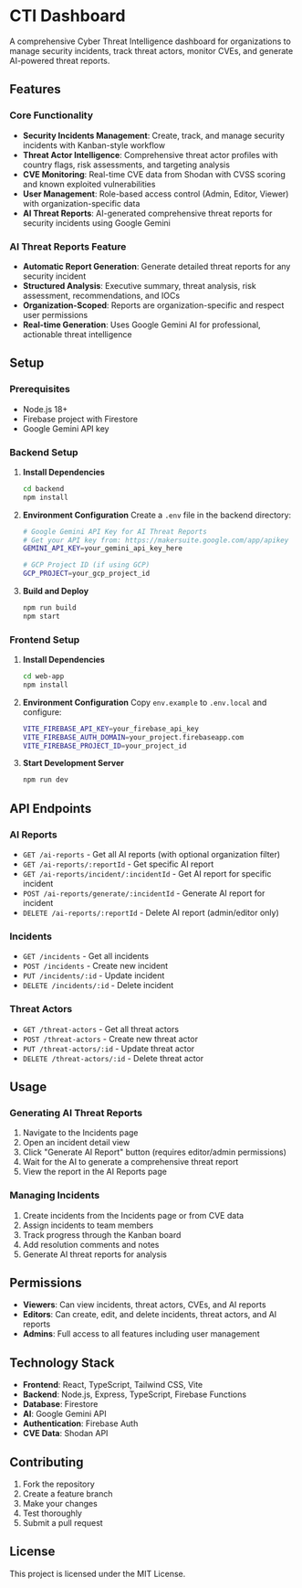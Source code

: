 # CTI Dashboard

A comprehensive Cyber Threat Intelligence dashboard for organizations to manage security incidents, track threat actors, monitor CVEs, and generate AI-powered threat reports.

## Features

### Core Functionality
- **Security Incidents Management**: Create, track, and manage security incidents with Kanban-style workflow
- **Threat Actor Intelligence**: Comprehensive threat actor profiles with country flags, risk assessments, and targeting analysis
- **CVE Monitoring**: Real-time CVE data from Shodan with CVSS scoring and known exploited vulnerabilities
- **User Management**: Role-based access control (Admin, Editor, Viewer) with organization-specific data
- **AI Threat Reports**: AI-generated comprehensive threat reports for security incidents using Google Gemini

### AI Threat Reports Feature
- **Automatic Report Generation**: Generate detailed threat reports for any security incident
- **Structured Analysis**: Executive summary, threat analysis, risk assessment, recommendations, and IOCs
- **Organization-Scoped**: Reports are organization-specific and respect user permissions
- **Real-time Generation**: Uses Google Gemini AI for professional, actionable threat intelligence

## Setup

### Prerequisites
- Node.js 18+ 
- Firebase project with Firestore
- Google Gemini API key

### Backend Setup

1. **Install Dependencies**
   ```bash
   cd backend
   npm install
   ```

2. **Environment Configuration**
   Create a `.env` file in the backend directory:
   ```bash
   # Google Gemini API Key for AI Threat Reports
   # Get your API key from: https://makersuite.google.com/app/apikey
   GEMINI_API_KEY=your_gemini_api_key_here
   
   # GCP Project ID (if using GCP)
   GCP_PROJECT=your_gcp_project_id
   ```

3. **Build and Deploy**
   ```bash
   npm run build
   npm start
   ```

### Frontend Setup

1. **Install Dependencies**
   ```bash
   cd web-app
   npm install
   ```

2. **Environment Configuration**
   Copy `env.example` to `.env.local` and configure:
   ```bash
   VITE_FIREBASE_API_KEY=your_firebase_api_key
   VITE_FIREBASE_AUTH_DOMAIN=your_project.firebaseapp.com
   VITE_FIREBASE_PROJECT_ID=your_project_id
   ```

3. **Start Development Server**
   ```bash
   npm run dev
   ```

## API Endpoints

### AI Reports
- `GET /ai-reports` - Get all AI reports (with optional organization filter)
- `GET /ai-reports/:reportId` - Get specific AI report
- `GET /ai-reports/incident/:incidentId` - Get AI report for specific incident
- `POST /ai-reports/generate/:incidentId` - Generate AI report for incident
- `DELETE /ai-reports/:reportId` - Delete AI report (admin/editor only)

### Incidents
- `GET /incidents` - Get all incidents
- `POST /incidents` - Create new incident
- `PUT /incidents/:id` - Update incident
- `DELETE /incidents/:id` - Delete incident

### Threat Actors
- `GET /threat-actors` - Get all threat actors
- `POST /threat-actors` - Create new threat actor
- `PUT /threat-actors/:id` - Update threat actor
- `DELETE /threat-actors/:id` - Delete threat actor

## Usage

### Generating AI Threat Reports
1. Navigate to the Incidents page
2. Open an incident detail view
3. Click "Generate AI Report" button (requires editor/admin permissions)
4. Wait for the AI to generate a comprehensive threat report
5. View the report in the AI Reports page

### Managing Incidents
1. Create incidents from the Incidents page or from CVE data
2. Assign incidents to team members
3. Track progress through the Kanban board
4. Add resolution comments and notes
5. Generate AI threat reports for analysis

## Permissions

- **Viewers**: Can view incidents, threat actors, CVEs, and AI reports
- **Editors**: Can create, edit, and delete incidents, threat actors, and AI reports
- **Admins**: Full access to all features including user management

## Technology Stack

- **Frontend**: React, TypeScript, Tailwind CSS, Vite
- **Backend**: Node.js, Express, TypeScript, Firebase Functions
- **Database**: Firestore
- **AI**: Google Gemini API
- **Authentication**: Firebase Auth
- **CVE Data**: Shodan API

## Contributing

1. Fork the repository
2. Create a feature branch
3. Make your changes
4. Test thoroughly
5. Submit a pull request

## License

This project is licensed under the MIT License.